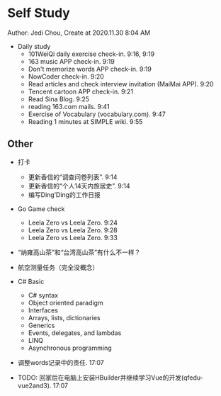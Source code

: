# Self Study

Author: Jedi Chou, Create at 2020.11.30 8:04 AM

* Daily study
  * 101WeiQi daily exercise check-in. 9:16, 9:19
  * 163 music APP check-in. 9:19
  * Don't memorize words APP check-in. 9:19
  * NowCoder check-in. 9:20
  * Read articles and check interview invitation (MaiMai APP). 9:20
  * Tencent cartoon APP check-in. 9:21
  * Read Sina Blog. 9:25
  * reading 163.com mails. 9:41
  * Exercise of Vocabulary (vocabulary.com). 9:47
  * Reading 1 minutes at SIMPLE wiki. 9:55

## Other

* 打卡
  * 更新香信的“调查问卷列表”. 9:14
  * 更新香信的“个人14天内旅居史”. 9:14
  * 编写Ding’Ding的工作日报

* Go Game check
  * Leela Zero vs Leela Zero. 9:24
  * Leela Zero vs Leela Zero. 9:28
  * Leela Zero vs Leela Zero. 9:33

* “纳雍高山茶”和“台湾高山茶”有什么不一样？
* 航空测量任务（完全没概念）
* C# Basic
  * C# syntax
  * Object oriented paradigm
  * Interfaces
  * Arrays, lists, dictionaries
  * Generics
  * Events, delegates, and lambdas
  * LINQ
  * Asynchronous programming
* 调整words记录中的责任. 17:07
* TODO: 回家后在电脑上安装HBuilder并继续学习Vue的开发(qfedu-vue2and3). 17:07
